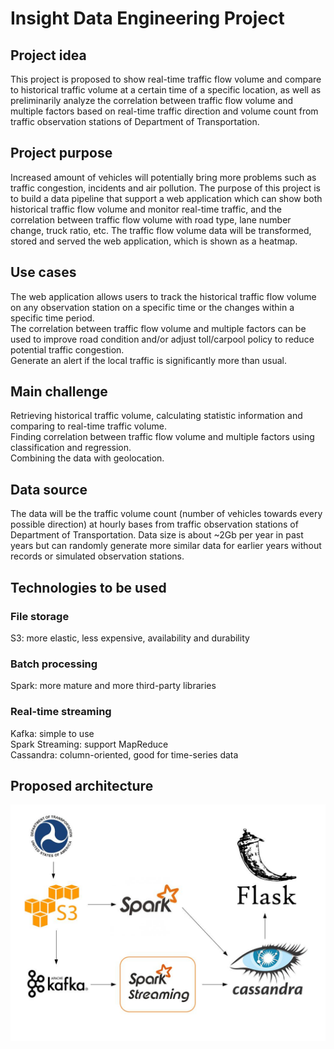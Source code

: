 # Insight Data Engineering Project
## Project idea
This project is proposed to show real-time traffic flow volume and compare to historical traffic volume at a certain time of a specific location, as well as preliminarily analyze the correlation between traffic flow volume and multiple factors based on real-time traffic direction and volume count from traffic observation stations of Department of Transportation.
## Project purpose
Increased amount of vehicles will potentially bring more problems such as traffic congestion, incidents and air pollution. The purpose of this project is to build a data pipeline that support a web application which can show both historical traffic flow volume and monitor real-time traffic, and the correlation between traffic flow volume with road type, lane number change, truck ratio, etc. The traffic flow volume data will be transformed, stored and served the web application, which is shown as a heatmap.
## Use cases
The web application allows users to track the historical traffic flow volume on any observation station on a specific time or the changes within a specific time period.<br>
The correlation between traffic flow volume and multiple factors can be used to improve road condition and/or adjust toll/carpool policy to reduce potential traffic congestion.<br>
Generate an alert if the local traffic is significantly more than usual.
## Main challenge
Retrieving historical traffic volume, calculating statistic information and comparing to real-time traffic volume.<br>
Finding correlation between traffic flow volume and multiple factors using classification and regression.<br>
Combining the data with geolocation.
## Data source
The data will be the traffic volume count (number of vehicles towards every possible direction) at hourly bases from traffic observation stations of Department of Transportation. Data size is about ~2Gb per year in past years but can randomly generate more similar data for earlier years without records or simulated observation stations.<br>
## Technologies to be used
### File storage
S3: more elastic, less expensive, availability and durability
### Batch processing
Spark: more mature and more third-party libraries
### Real-time streaming
Kafka: simple to use<br>
Spark Streaming: support MapReduce<br>
Cassandra: column-oriented, good for time-series data
## Proposed architecture
![image](https://raw.githubusercontent.com/YIZHUSTC/InsightDE/master/arch.jpg)
